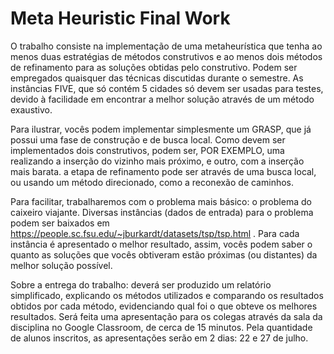 # Meta Heuristic Final Work

O trabalho consiste na implementação de uma metaheurística que tenha ao menos duas estratégias de métodos construtivos e ao menos dois métodos de refinamento para as soluções obtidas pelo construtivo. Podem ser empregados quaisquer das técnicas discutidas durante o semestre. As instâncias FIVE, que só contém 5 cidades só devem ser usadas para testes, devido à facilidade em encontrar a melhor solução através de um método exaustivo.

Para ilustrar, vocês podem implementar simplesmente um GRASP, que já possui uma fase de construção e de busca local. Como devem ser implementados dois construtivos, podem ser, POR EXEMPLO, uma realizando a inserção do vizinho mais próximo, e outro, com a inserção mais barata. a etapa de refinamento pode ser através de uma busca local, ou usando um método direcionado, como a reconexão de caminhos. 


Para facilitar, trabalharemos com o problema mais básico: o problema do caixeiro viajante. Diversas instâncias (dados de entrada) para o problema podem ser baixados em https://people.sc.fsu.edu/~jburkardt/datasets/tsp/tsp.html . Para cada instância é apresentado o melhor resultado, assim, vocês podem saber o quanto as soluções que vocês obtiveram estão próximas (ou distantes) da melhor solução possível.

Sobre a entrega do trabalho: deverá ser produzido um relatório simplificado, explicando os métodos utilizados e comparando os resultados obtidos por cada método, evidenciando qual foi o que obteve os melhores resultados. Será feita uma apresentação para os colegas através da sala da disciplina no Google Classroom, de cerca de 15 minutos. Pela quantidade de alunos inscritos, as apresentações serão em 2 dias: 22 e 27 de julho.
